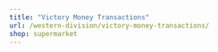 ```yaml
---
title: "Victory Money Transactions"
url: /western-division/victory-money-transactions/
shop: supermarket
---
```

